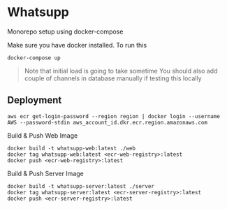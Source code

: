 # Whatsupp

Monorepo setup using docker-compose

Make sure you have docker installed. To run this

```shell
docker-compose up
```

> Note that initial load is going to take sometime
> You should also add couple of channels in database manually if testing this locally

## Deployment

```
aws ecr get-login-password --region region | docker login --username AWS --password-stdin aws_account_id.dkr.ecr.region.amazonaws.com
```

Build & Push Web Image

```
docker build -t whatsupp-web:latest ./web
docker tag whatsupp-web:latest <ecr-web-registry>:latest
docker push <ecr-web-registry>:latest
```

Build & Push Server Image

```
docker build -t whatsupp-server:latest ./server
docker tag whatsupp-server:latest <ecr-server-registry>:latest
docker push <ecr-server-registry>:latest
```

